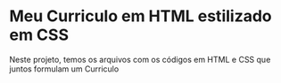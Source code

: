 # Meu Curriculo em HTML estilizado em CSS

Neste projeto, temos os arquivos com os códigos em HTML e CSS que juntos formulam um Curriculo

